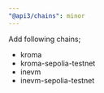 ```yaml
---
"@api3/chains": minor
---
```


Add following chains;
* kroma
* kroma-sepolia-testnet
* inevm
* inevm-sepolia-testnet